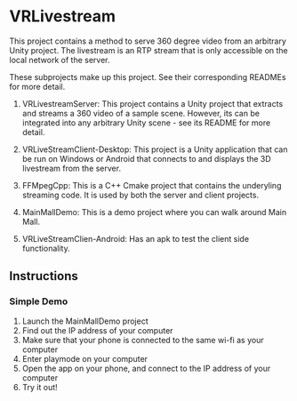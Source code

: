 # VRLivestream

This project contains a method to serve 360 degree video from an arbitrary Unity project.
The livestream is an RTP stream that is only accessible on the local network of the server.

These subprojects make up this project. See their corresponding READMEs for more detail.

1. VRLivestreamServer: This project contains a Unity project that extracts
   and streams a 360 video of a sample scene. However, its can be integrated into
   any arbitrary Unity scene - see its README for more detail.

2. VRLiveStreamClient-Desktop: This project is a Unity application that can be run
   on Windows or Android that connects to and displays the 3D livestream from
   the server.

3. FFMpegCpp: This is a C++ Cmake project that contains the underyling streaming
   code. It is used by both the server and client projects.

4. MainMallDemo: This is a demo project where you can walk around Main Mall. 

5. VRLiveStreamClien-Android: Has an apk to test the client side functionality. 



## Instructions

### Simple Demo

1. Launch the MainMallDemo project
2. Find out the IP address of your computer
3. Make sure that your phone is connected to the same wi-fi as your computer
4. Enter playmode on your computer
5. Open the app on your phone, and connect to the IP address of your computer
6. Try it out!